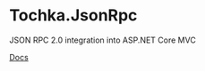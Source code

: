 # Tochka.JsonRpc
JSON RPC 2.0 integration into ASP.NET Core MVC

[Docs](tochka-public.github.io/tochka.jsonrpc)
